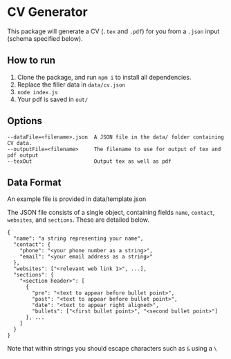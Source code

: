 # CV Generator

This package will generate a CV (`.tex` and `.pdf`) for you from a `.json` input (schema specified below).

## How to run

1. Clone the package, and run `npm i` to install all dependencies.
2. Replace the filler data in `data/cv.json`
3. `node index.js`
4. Your pdf is saved in `out/`

## Options

```
--dataFile=<filename>.json  A JSON file in the data/ folder containing CV data.
--outputFile=<filename>     The filename to use for output of tex and pdf output
--texOut                    Output tex as well as pdf
```

## Data Format

An example file is provided in data/template.json

The JSON file consists of a single object, containing fields `name`, `contact`, `websites`, and `sections`. These are detailed below.

```
{
  "name": "a string representing your name",
  "contact": {
    "phone": "<your phone number as a string>",
    "email": "<your email address as a string>"
  },
  "websites": ["<relevant web link 1>", ...],
  "sections": {
    "<section header>": [
      {
        "pre": "<text to appear before bullet point>",
        "post": "<text to appear before bullet point>",
        "date": "<text to appear right aligned>",
        "bullets": ["<first bullet point>", "<second bullet point>"]
      }, ...
    ]
  }
}
```

Note that within strings you should escape characters such as `&` using a `\`

